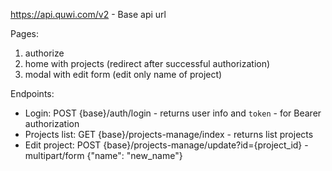 https://api.quwi.com/v2 - Base api url

Pages:

1. authorize
1. home with projects (redirect after successful authorization)
1. modal with edit form (edit only name of project)

Endpoints:

- Login: POST {base}/auth/login - returns user info and `token` - for Bearer authorization
- Projects list: GET {base}/projects-manage/index - returns list projects
- Edit project: POST {base}/projects-manage/update?id={project_id} - multipart/form {"name": "new_name"}
